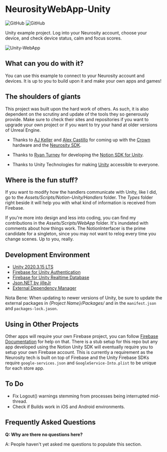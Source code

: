 # NeurosityWebApp-Unity

![GitHub](https://img.shields.io/github/release/neuromodgames/NeurosityWebApp-Unity?style=for-the-badge)
![GitHub](https://img.shields.io/github/license/neuromodgames/NeurosityWebApp-Unity?style=for-the-badge)

Unity example project. Log into your Neurosity account, choose your device, and check device status, calm and focus scores.

![Unity-WebApp](https://user-images.githubusercontent.com/88777150/173224711-d086d6a3-ef74-4565-afd4-50b398a722c8.gif)

## What can you do with it?

You can use this example to connect to your Neurosity account and devices. It is up to you to build upon it and make your own apps and games!

## The shoulders of giants

This project was built upon the hard work of others. As such, it is also dependent on the scrutiny and update of the tools they so generously provide. Make sure to check their sites and repositories if you want to upgrade your own project or if you want to try your hand at older versions of Unreal Engine.

- Thanks to [AJ Keller](https://www.linkedin.com/in/andrewjaykeller/) and [Alex Castillo](https://www.linkedin.com/in/alexcas/) for coming up with the [Crown](https://neurosity.co/) hardware and the [Neurosity SDK](https://docs.neurosity.co/docs/overview). 

- Thanks to [Ryan Turney](https://github.com/ryanturney) for developing the [Notion SDK for Unity](https://github.com/ryanturney/notion-unity). 

- Thanks to Unity Technologies for making [Unity](https://unity.com//) accessible to everyone.

## Where is the fun stuff?

If you want to modify how the handlers communicate with Unity, like I did, go to the *Assets/Scripts/Notion-Unity/Handlers* folder. The *Types* folder right beside it will help you with what kind of information is received from Firebase.

If you're more into design and less into coding, you can find my contributions in the *Assets/Scripts/WebApp* folder. It's inundated with comments about how things work. The NotionInterfacer is the prime candidate for a singleton, since you may not want to relog every time you change scenes. Up to you, really. 

## Development Environment
* [Unity 2020.3.15 LTS](https://unity3d.com/get-unity/download/archive)
* [Firebase for Unity Authentication](https://developers.google.com/unity/packages#firebase_authentication)
* [Firebase for Unity Realtime Database](https://developers.google.com/unity/packages#firebase_realtime_database)
* [Json.NET by jilleJr](https://github.com/jilleJr/Newtonsoft.Json-for-Unity)
* [External Dependency Manager](https://developers.google.com/unity/packages#external_dependency_manager_for_unity)

Nota Bene: When updating to newer versions of Unity, be sure to update the external packages in *{Project Name}/Packages/* and in the `manifest.json` and `packages-lock.jason`.

## Using in Other Projects
Other apps will require your own Firebase project, you can follow [Firebase Documentation](https://firebase.google.com/docs/unity/setup) for help on that. There is a stub setup for this repo but any app developed using the Notion Unity SDK will eventually require you to setup your own Firebase account. This is currently a requirement as the Neurosity tech is built on top of Firebase and the Unity Firebase SDKs require `google-services.json` and `GoogleService-Into.plist` to be unique for each store app.

## To Do

- Fix Logout() warnings stemming from processes being interrupted mid-thread.
- Check if Builds work in iOS and Android environments.

## Frequently Asked Questions

**Q: Why are there no questions here?**

A: People haven't yet asked me questions to populate this section.

